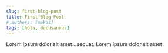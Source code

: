 ```yaml
---
slug: first-blog-post
title: First Blog Post
# authors: [makai]
tags: [hola, docusaurus]
---
```


Lorem ipsum dolor sit amet...sequat. Lorem ipsum dolor sit amet
